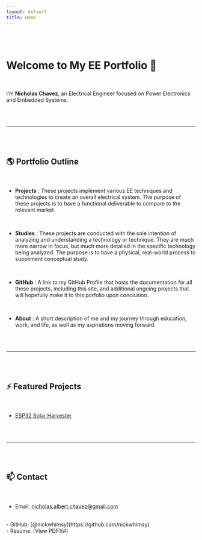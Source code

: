 ```yaml
---
layout: default
title: Home
---
```


<br><br>

# Welcome to My EE Portfolio 👋

<br>

I’m **Nicholas Chavez**, an Electrical Engineer focused on Power Electronics and Embedded Systems.

<br><br>

---

<br><br>

## 🌎 Portfolio Outline

<br>

- **Projects** : These projects implement various EE techniques and technologies to create an overall electrical system. The purpose of these projects is to have a functional deliverable to compare to the relevant market.
<br>
  
- **Studies** : These projects are conducted with the sole intention of analyzing and understanding a technology or technique. They are much more narrow in focus, but much more detailed in the specific technology being analyzed. The purpose is to have a physical, real-world process to suppliment conceptual study.
<br>
  
- **GitHub** : A link to my GitHub Profile that hosts the documentation for all these projects, including this site, and additional ongoing projects that will hopefully make it to this porfolio upon conclusion.
<br>
  
- **About** : A short description of me and my journey through education, work, and life, as well as my aspirations moving forward.

<br><br>

---

<br><br>

## ⚡ Featured Projects

<br>

- [ESP32 Solar Harvester](https://github.com/eenick/esp32-solar-harvester)



<br><br>

---

<br><br>

## 📫 Contact
<br>

- Email: nicholas.albert.chavez@gmail.com
<br>
- GitHub: [@nickwhimsy](https://github.com/nickwhimsy)
<br>
- Resume: [View PDF](#)
<br>

